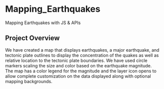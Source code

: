 # Mapping_Earthquakes
Mapping Earthquakes with JS &amp; APIs

## Project Overview

We have created a map that displays earthquakes, a major earthquake, and tectonic plate outlines to display the concentration 
of the quakes as well as relative location to the tectonic plate boundaries. We have used circle markers scaling the size and color
based on the earthquake magnitude.    
The map has a color legend for the magnitude and the layer icon opens to allow complete customization on the data displayed
along with optional mapping backgrounds. 

